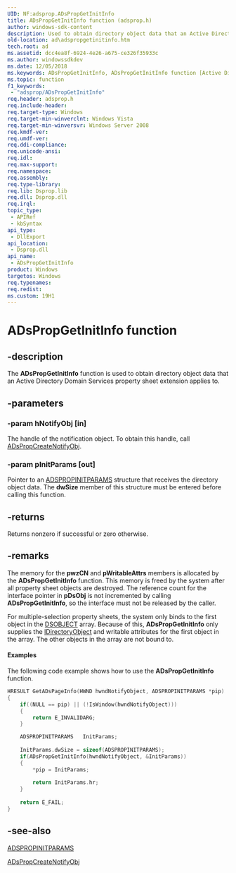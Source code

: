 ```yaml
---
UID: NF:adsprop.ADsPropGetInitInfo
title: ADsPropGetInitInfo function (adsprop.h)
author: windows-sdk-content
description: Used to obtain directory object data that an Active Directory Domain Services property sheet extension applies to.
old-location: ad\adspropgetinitinfo.htm
tech.root: ad
ms.assetid: dcc4ea8f-6924-4e26-a675-ce326f35933c
ms.author: windowssdkdev
ms.date: 12/05/2018
ms.keywords: ADsPropGetInitInfo, ADsPropGetInitInfo function [Active Directory], ad.adspropgetinitinfo, adsprop/ADsPropGetInitInfo
ms.topic: function
f1_keywords: 
 - "adsprop/ADsPropGetInitInfo"
req.header: adsprop.h
req.include-header: 
req.target-type: Windows
req.target-min-winverclnt: Windows Vista
req.target-min-winversvr: Windows Server 2008
req.kmdf-ver: 
req.umdf-ver: 
req.ddi-compliance: 
req.unicode-ansi: 
req.idl: 
req.max-support: 
req.namespace: 
req.assembly: 
req.type-library: 
req.lib: Dsprop.lib
req.dll: Dsprop.dll
req.irql: 
topic_type:
 - APIRef
 - kbSyntax
api_type:
 - DllExport
api_location:
 - Dsprop.dll
api_name:
 - ADsPropGetInitInfo
product: Windows
targetos: Windows
req.typenames: 
req.redist: 
ms.custom: 19H1
---
```


# ADsPropGetInitInfo function


## -description


The <b>ADsPropGetInitInfo</b> function is used to obtain directory object data that an Active Directory Domain Services property sheet extension applies to.


## -parameters




### -param hNotifyObj [in]

The handle of the notification object. To obtain this handle, call <a href="https://docs.microsoft.com/windows/desktop/api/adsprop/nf-adsprop-adspropcreatenotifyobj">ADsPropCreateNotifyObj</a>.


### -param pInitParams [out]

Pointer to an <a href="https://docs.microsoft.com/windows/desktop/api/adsprop/ns-adsprop-_adspropinitparams">ADSPROPINITPARAMS</a> structure that receives the directory object data. The <b>dwSize</b> member of this structure must be entered before calling this function.


## -returns



Returns nonzero if successful or zero otherwise.




## -remarks



The memory  for the <b>pwzCN</b> and <b>pWritableAttrs</b> members is allocated by the <b>ADsPropGetInitInfo</b> function. This memory is freed by the system after all property sheet objects are destroyed. The reference count for the interface pointer in <b>pDsObj</b> is not incremented by calling <b>ADsPropGetInitInfo</b>, so the interface must not be released by the caller.

For multiple-selection property sheets, the system only binds to the first object in the <a href="https://docs.microsoft.com/windows/desktop/api/dsclient/ns-dsclient-dsobject">DSOBJECT</a> array. Because of this, <b>ADsPropGetInitInfo</b> only supplies the <a href="https://docs.microsoft.com/windows/desktop/api/iads/nn-iads-idirectoryobject">IDirectoryObject</a> and writable attributes for the first object in the array. The other objects in the array are not bound to.


#### Examples

The following code example shows how to use the <b>ADsPropGetInitInfo</b> function.


```cpp
HRESULT GetADsPageInfo(HWND hwndNotifyObject, ADSPROPINITPARAMS *pip)
{
    if((NULL == pip) || (!IsWindow(hwndNotifyObject)))
    {
        return E_INVALIDARG;
    }

    ADSPROPINITPARAMS   InitParams;
    
    InitParams.dwSize = sizeof(ADSPROPINITPARAMS);
    if(ADsPropGetInitInfo(hwndNotifyObject, &InitParams))
    {
        *pip = InitParams;
    
        return InitParams.hr;
    }
    
    return E_FAIL;
}

```





## -see-also




<a href="https://docs.microsoft.com/windows/desktop/api/adsprop/ns-adsprop-_adspropinitparams">ADSPROPINITPARAMS</a>



<a href="https://docs.microsoft.com/windows/desktop/api/adsprop/nf-adsprop-adspropcreatenotifyobj">ADsPropCreateNotifyObj</a>
 

 

